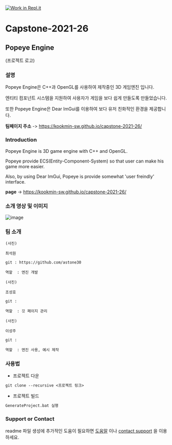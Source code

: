 [![Work in Repl.it](https://classroom.github.com/assets/work-in-replit-14baed9a392b3a25080506f3b7b6d57f295ec2978f6f33ec97e36a161684cbe9.svg)](https://classroom.github.com/online_ide?assignment_repo_id=365375&assignment_repo_type=GroupAssignmentRepo)
# Capstone-2021-26

## Popeye Engine  

(프로젝트 로고)

### 설명

Popeye Engine은 C++과 OpenGL를 사용하여 제작중인 3D 게임엔진 입니다.

엔티티 컴포넌트 시스템을 지원하여 사용자가 게임을 보다 쉽게 만들도록 만들었습니다.

또한 Popeye Engine은 Dear ImGui를 이용하여 보다 유저 친화적인 환경을 제공합니다.

**팀페이지 주소** -> https://kookmin-sw.github.io/capstone-2021-26/  


### Introduction

Popeye Engine is 3D game engine with C++ and OpenGL.

Popeye provide ECS(Entity-Component-System) so that user can make his game more easier.

Also, by using Dear ImGui, Popeye is provide somewhat 'user freindly' interface.

**page** -> https://kookmin-sw.github.io/capstone-2021-26/


### 소개 영상 및 이미지
![image](https://user-images.githubusercontent.com/17774946/113366636-be2d1300-9394-11eb-9b49-9cff7fb947a0.png)




### 팀 소개


```
(사진)

최석원

git : https://github.com/astone30

역할  : 엔진 개발

```

```
(사진)

조성호 

git : 

역할  : 깃 페이지 관리
```

```
(사진)

이성주

git :

역할  : 엔진 사용, 예시 제작
```

### 사용법

- 프로젝트 다운
```markdown
git clone --recursive <프로젝트 링크>
```

- 프로젝트 빌드
```markdown
GenerateProject.bat 실행
```


### Support or Contact

readme 파일 생성에 추가적인 도움이 필요하면 [도움말](https://help.github.com/articles/about-readmes/) 이나 [contact support](https://github.com/contact) 을 이용하세요.



